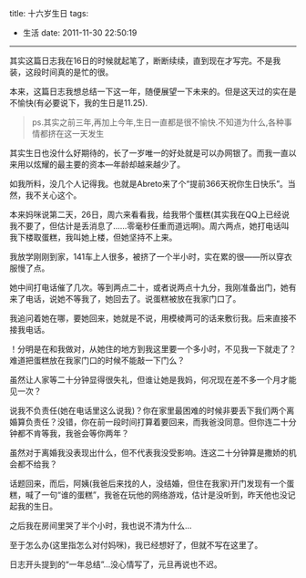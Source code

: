title: 十六岁生日
tags:
  - 生活
date: 2011-11-30 22:50:19
---

其实这篇日志我在16日的时候就起笔了，断断续续，直到现在才写完。不是我装，这段时间真的是忙的很。

本来，这篇日志我想总结一下这一年，随便展望一下未来的。但是这天过的实在是不愉快(有必要说下，我的生日是11.25).

> ps.其实之前三年,再加上今年,生日一直都是很不愉快.不知道为什么,各种事情都挤在这一天发生

其实生日也没什么好期待的，长了一岁唯一的好处就是可以办网银了。而我一直以来用以炫耀的最主要的资本—年龄却越来越少了。

如我所料，没几个人记得我。也就是Abreto来了个“提前366天祝你生日快乐”。当然，我不关心这个。

本来妈咪说第二天，26日，周六来看看我，给我带个蛋糕(其实我在QQ上已经说我不要了，但估计是丢消息了&#8230;&#8230;零毫秒任重而道远啊)。周六两点，她打电话叫我下楼取蛋糕，我叫她上楼，但她坚持不上来。

我放学刚刚到家，141车上人很多，被挤了一个半小时，实在累的很——所以穿衣服慢了点。

她中间打电话催了几次。等到两点二十，或者说两点十九分，我刚准备出门，她有来了电话，说她不等我了，她回去了。说蛋糕被放在我家门口了。

我追问着她在哪，要她回来，她就是不说，用模棱两可的话来敷衍我。后来直接不接我电话。

！分明是在和我做对，从她住的地方到我这里要一个多小时，不见我一下就走了？难道把蛋糕放在我家门口的时候不能敲一下门么？

虽然让人家等二十分钟显得很失礼，但谁让她是我妈，何况现在差不多一个月才能见一次？

说我不负责任(她在电话里这么说我)？你在家里最困难的时候非要丢下我们两个离婚算负责任？没错，你在前一段时间打算着要回来，而我爸没同意。但你连二十分钟都不肯等我，我爸会等你两年？

虽然对于离婚我没表现出什么，但不代表我没受影响。连这二十分钟算是撒娇的机会都不给我？

话题回来，而后，阿姨(我爸后来找的人，没结婚，但住在我家)开门发现有一个蛋糕，喊了一句“谁的蛋糕”，我爸在玩他的网络游戏，估计是没听到，昨天他也没记起我的生日。

之后我在房间里哭了半个小时，我也说不清为什么&#8230;

至于怎么办(这里指怎么对付妈咪)，我已经想好了，但就不写在这里了。

日志开头提到的“一年总结”&#8230;没心情写了，元旦再说也不迟。